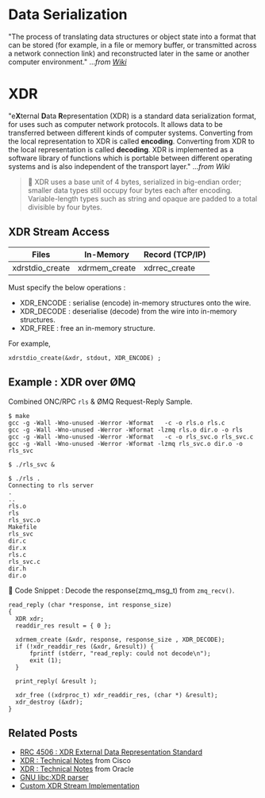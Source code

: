 # Data Serialization

"The process of translating data structures or object state into a format that can be stored (for example, in a file or memory buffer, or transmitted across a network connection link) and reconstructed later in the same or another computer environment." ..._from [Wiki](https://en.wikipedia.org/wiki/Serialization)_

# XDR

"e**X**ternal **D**ata **R**epresentation (XDR) is a standard data serialization format, for uses such as computer network protocols. It allows data to be transferred between different kinds of computer systems. Converting from the local representation to XDR is called **encoding**. Converting from XDR to the local representation is called **decoding**. XDR is implemented as a software library of functions which is portable between different operating systems and is also independent of the transport layer." ..._from Wiki_

> :pushpin: XDR uses a base unit of 4 bytes, serialized in big-endian order; smaller data types still occupy four bytes each after encoding. Variable-length types such as string and opaque are padded to a total divisible by four bytes.

## XDR Stream Access

| Files | In-Memory | Record (TCP/IP) | 
|-|-|-|
|xdrstdio_create|xdrmem_create|xdrrec_create||

Must specify the below operations :
- XDR_ENCODE : serialise (encode) in-memory structures onto the wire.
- XDR_DECODE : deserialise (decode) from the wire into in-memory structures.
- XDR_FREE : free an in-memory structure. 

For example,
```
xdrstdio_create(&xdr, stdout, XDR_ENCODE) ;
```

## Example : XDR over ØMQ

Combined ONC/RPC `rls` & ØMQ Request-Reply Sample. 

```
$ make
gcc -g -Wall -Wno-unused -Werror -Wformat   -c -o rls.o rls.c
gcc -g -Wall -Wno-unused -Werror -Wformat -lzmq rls.o dir.o -o rls
gcc -g -Wall -Wno-unused -Werror -Wformat   -c -o rls_svc.o rls_svc.c
gcc -g -Wall -Wno-unused -Werror -Wformat -lzmq rls_svc.o dir.o -o rls_svc

$ ./rls_svc &

$ ./rls .
Connecting to rls server
.
..
rls.o
rls
rls_svc.o
Makefile
rls_svc
dir.c
dir.x
rls.c
rls_svc.c
dir.h
dir.o

```

:book: Code Snippet : Decode the response(zmq_msg_t) from `zmq_recv()`.

```
read_reply (char *response, int response_size)
{
  XDR xdr;
  readdir_res result = { 0 };

  xdrmem_create (&xdr, response, response_size , XDR_DECODE);
  if (!xdr_readdir_res (&xdr, &result)) {
      fprintf (stderr, "read_reply: could not decode\n");
      exit (1);
  }

  print_reply( &result );
	  
  xdr_free ((xdrproc_t) xdr_readdir_res, (char *) &result);
  xdr_destroy (&xdr);
}
```


## Related Posts

- [RRC 4506 : XDR External Data Representation Standard](https://tools.ietf.org/html/rfc4506)
- [XDR : Technical Notes](https://www.cisco.com/c/en/us/td/docs/ios/sw_upgrades/interlink/r2_0/rpc_pr/rpxdesc.html) from Cisco
- [XDR : Technical Notes](https://docs.oracle.com/cd/E23824_01/html/821-1671/xdrnts-21693.html#scrolltoc) from Oracle
- [GNU libc:XDR parser](https://archive.is/20150213112723/https://sourceware.org/git/?p=glibc.git;a=tree;f=sunrpc;hb=HEAD)
- [Custom XDR Stream Implementation](https://docs.oracle.com/cd/E23824_01/html/821-1671/xdrnts-65172.html)
